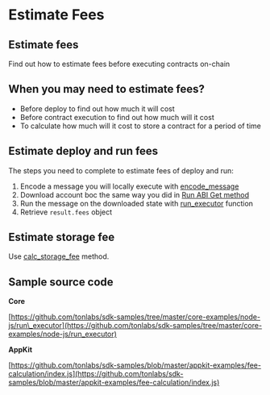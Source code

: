# Estimate Fees

## Estimate fees

Find out how to estimate fees before executing contracts on-chain

## When you may need to estimate fees?

* Before deploy to find out how much it will cost
* Before contract execution to find out how much will it cost
* To calculate how much will it cost to store a contract for a period of time

## Estimate deploy and run fees

The steps you need to complete to estimate fees of deploy and run:

1. Encode a message you will locally execute with [encode\_message](../../docs/mod_abi.md#encode_message) 
2. Download account boc the same way you did in [Run ABI Get method](3_run_abi_get_method.md)
3. Run the message on the downloaded state with [run\_executor](../../docs/mod_tvm.md#run_executor) function
4. Retrieve `result.fees` object

## Estimate storage fee

Use [calc\_storage\_fee](../../docs/mod_utils.md#calc_storage_fee) method.

## Sample source code

**Core**

[https://github.com/tonlabs/sdk-samples/tree/master/core-examples/node-js/run\_executor](https://github.com/tonlabs/sdk-samples/tree/master/core-examples/node-js/run_executor)

**AppKit**

[https://github.com/tonlabs/sdk-samples/blob/master/appkit-examples/fee-calculation/index.js](https://github.com/tonlabs/sdk-samples/blob/master/appkit-examples/fee-calculation/index.js)

